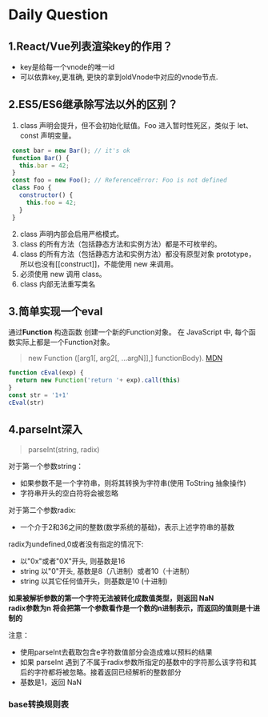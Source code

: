 # Daily Question 

## 1.React/Vue列表渲染key的作用？  
<MarkdownCard>  

* key是给每一个vnode的唯一id 
* 可以依靠key,更准确, 更快的拿到oldVnode中对应的vnode节点.

</MarkdownCard>  

## 2.ES5/ES6继承除写法以外的区别？  
<MarkdownCard>  

1) class 声明会提升，但不会初始化赋值。Foo 进入暂时性死区，类似于 let、const 声明变量。
``` javascript
 const bar = new Bar(); // it's ok
 function Bar() {
   this.bar = 42;
 }
 const foo = new Foo(); // ReferenceError: Foo is not defined
 class Foo {
   constructor() {
     this.foo = 42;
   }
 }
```
2) class 声明内部会启用严格模式。
3) class 的所有方法（包括静态方法和实例方法）都是不可枚举的。
4) class 的所有方法（包括静态方法和实例方法）都没有原型对象 prototype，所以也没有[[construct]]，不能使用 new 来调用。
5) 必须使用 new 调用 class。
6) class 内部无法重写类名  

</MarkdownCard>  

## 3.简单实现一个eval  
<MarkdownCard>  

通过**Function** 构造函数 创建一个新的Function对象。 在 JavaScript 中, 每个函数实际上都是一个Function对象。
  > new Function ([arg1[, arg2[, ...argN]],] functionBody).  [MDN](https://developer.mozilla.org/zh-CN/docs/Web/JavaScript/Reference/Global_Objects/Function)
```JavaScript
function cEval(exp) {
  return new Function('return '+ exp).call(this)
}
const str = '1+1'
cEval(str)
```

</MarkdownCard>

## 4.parseInt深入

<MarkdownCard>

>  parseInt(string, radix) 

对于第一个参数string： 
* 如果参数不是一个字符串，则将其转换为字符串(使用  ToString 抽象操作) 
* 字符串开头的空白符将会被忽略

对于第二个参数radix:  
* 一个介于2和36之间的整数(数学系统的基础)，表示上述字符串的基数

radix为undefined,0或者没有指定的情况下: 
* 以"0x"或者"0X"开头, 则基数是16
* string 以"0"开头, 基数是8（八进制）或者10（十进制）
* string 以其它任何值开头，则基数是10 (十进制)

**如果被解析参数的第一个字符无法被转化成数值类型，则返回 NaN**  
**radix参数为n 将会把第一个参数看作是一个数的n进制表示，而返回的值则是十进制的**

注意： 
* 使用parseInt去截取包含e字符数值部分会造成难以预料的结果
* 如果 parseInt 遇到了不属于radix参数所指定的基数中的字符那么该字符和其后的字符都将被忽略。接着返回已经解析的整数部分 
* 基数是1，返回 NaN

</MarkdownCard>

### base转换规则表

<Table :tableProp="{
  height: '400',
  columns: [
    { title: 'String', key: 'index'},
    { title: 'Base36', key: 'Base36'},
    { title: '...', key: 'middle'},
    { title: 'Base10', key: 'Base10'},
    { title: '...', key: 'end'},
    { title: 'Base2', key: 'Base2'},
  ],
  data: [
    { 'index': '0', 'Base36': '0', 'middle': '...', 'Base10': '0', 'end': '...', 'Base2': '0' },
    { 'index': '1', 'Base36': '1', 'middle': '...', 'Base10': '1', 'end': '...', 'Base2': '1' },
    { 'index': '2', 'Base36': '2', 'middle': '...', 'Base10': '2', 'end': '...', 'Base2': '2' },
    { 'index': '3', 'Base36': '3', 'middle': '...', 'Base10': '3', 'end': '...', 'Base2': 'NaN' },
    { 'index': '4', 'Base36': '4', 'middle': '...', 'Base10': '4', 'end': '...', 'Base2': 'NaN' },
    { 'index': '5', 'Base36': '5', 'middle': '...', 'Base10': '5', 'end': '...', 'Base2': 'NaN' },
    { 'index': '6', 'Base36': '6', 'middle': '...', 'Base10': '6', 'end': '...', 'Base2': 'NaN' },
    { 'index': '7', 'Base36': '7', 'middle': '...', 'Base10': '7', 'end': '...', 'Base2': 'NaN' },
    { 'index': '8', 'Base36': '8', 'middle': '...', 'Base10': '8', 'end': '...', 'Base2': 'NaN' },
    { 'index': '9', 'Base36': '9', 'middle': '...', 'Base10': '9', 'end': '...', 'Base2': 'NaN' },
    { 'index': 'a', 'Base36': '10', 'middle': '...', 'Base10': 'NaN', 'end': '...', 'Base2': 'NaN' },
    { 'index': 'b', 'Base36': '11', 'middle': '...', 'Base10': 'NaN', 'end': '...', 'Base2': 'NaN' },
    { 'index': 'c', 'Base36': '12', 'middle': '...', 'Base10': 'NaN', 'end': '...', 'Base2': 'NaN' },
    { 'index': 'd', 'Base36': '13', 'middle': '...', 'Base10': 'NaN', 'end': '...', 'Base2': 'NaN' },
    { 'index': 'e', 'Base36': '14', 'middle': '...', 'Base10': 'NaN', 'end': '...', 'Base2': 'NaN' },
    { 'index': 'f', 'Base36': '15', 'middle': '...', 'Base10': 'NaN', 'end': '...', 'Base2': 'NaN' },
    { 'index': 'g', 'Base36': '16', 'middle': '...', 'Base10': 'NaN', 'end': '...', 'Base2': 'NaN' },
    { 'index': 'h', 'Base36': '17', 'middle': '...', 'Base10': 'NaN', 'end': '...', 'Base2': 'NaN' },
    { 'index': 'i', 'Base36': '18', 'middle': '...', 'Base10': 'NaN', 'end': '...', 'Base2': 'NaN' },
    { 'index': 'j', 'Base36': '19', 'middle': '...', 'Base10': 'NaN', 'end': '...', 'Base2': 'NaN' },
    { 'index': 'k', 'Base36': '20', 'middle': '...', 'Base10': 'NaN', 'end': '...', 'Base2': 'NaN' },
    { 'index': 'l', 'Base36': '21', 'middle': '...', 'Base10': 'NaN', 'end': '...', 'Base2': 'NaN' },
    { 'index': 'm', 'Base36': '22', 'middle': '...', 'Base10': 'NaN', 'end': '...', 'Base2': 'NaN' },
    { 'index': 'n', 'Base36': '23', 'middle': '...', 'Base10': 'NaN', 'end': '...', 'Base2': 'NaN' },
    { 'index': 'o', 'Base36': '24', 'middle': '...', 'Base10': 'NaN', 'end': '...', 'Base2': 'NaN' },
    { 'index': 'p', 'Base36': '25', 'middle': '...', 'Base10': 'NaN', 'end': '...', 'Base2': 'NaN' },
    { 'index': 'q', 'Base36': '26', 'middle': '...', 'Base10': 'NaN', 'end': '...', 'Base2': 'NaN' },
    { 'index': 'r', 'Base36': '27', 'middle': '...', 'Base10': 'NaN', 'end': '...', 'Base2': 'NaN' },
    { 'index': 's', 'Base36': '28', 'middle': '...', 'Base10': 'NaN', 'end': '...', 'Base2': 'NaN' },
    { 'index': 't', 'Base36': '29', 'middle': '...', 'Base10': 'NaN', 'end': '...', 'Base2': 'NaN' },
    { 'index': 'u', 'Base36': '30', 'middle': '...', 'Base10': 'NaN', 'end': '...', 'Base2': 'NaN' },
    { 'index': 'v', 'Base36': '31', 'middle': '...', 'Base10': 'NaN', 'end': '...', 'Base2': 'NaN' },
    { 'index': 'w', 'Base36': '32', 'middle': '...', 'Base10': 'NaN', 'end': '...', 'Base2': 'NaN' },
    { 'index': 'x', 'Base36': '33', 'middle': '...', 'Base10': 'NaN', 'end': '...', 'Base2': 'NaN' },
    { 'index': 'y', 'Base36': '34', 'middle': '...', 'Base10': 'NaN', 'end': '...', 'Base2': 'NaN' },
    { 'index': 'z', 'Base36': '35', 'middle': '...', 'Base10': 'NaN', 'end': '...', 'Base2': 'NaN' },
  ],
  border: false
}" />  

<CodeTest mode='parseInt' />  

<vTalk />
